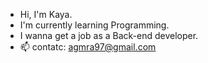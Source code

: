 - Hi, I'm Kaya. 
- I'm currently learning Programming.
- I wanna get a job as a Back-end developer.
- 📫 contatc: agmra97@gmail.com

<!---
Kayasummer/Kayasummer is a ✨ special ✨ repository because its `README.md` (this file) appears on your GitHub profile.
You can click the Preview link to take a look at your changes.
--->

